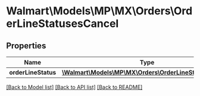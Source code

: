 # Walmart\Models\MP\MX\Orders\OrderLineStatusesCancel

## Properties

Name | Type | Description | Notes
------------ | ------------- | ------------- | -------------
**orderLineStatus** | [**\Walmart\Models\MP\MX\Orders\OrderLineStatusCancel[]**](OrderLineStatusCancel.md) |  | [optional]


[[Back to Model list]](./) [[Back to API list]](../../../../../README.md#supported-apis) [[Back to README]](../../../../../README.md)
